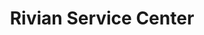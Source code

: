 ---
title: "Rivian Service Center"
url: /saint-louis-park/rivian-service-center/
shop: Autowerkstatt
---